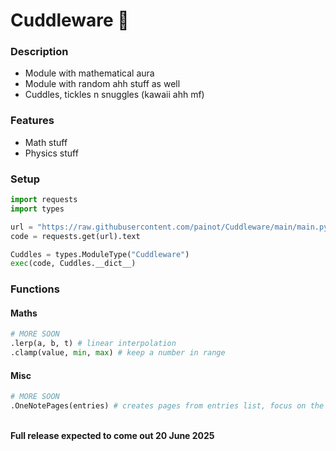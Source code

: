 # Cuddleware 🧸
### Description
- Module with mathematical aura
- Module with random ahh stuff as well
- Cuddles, tickles n snuggles (kawaii ahh mf)
  
### Features
- Math stuff
- Physics stuff

### Setup

```py
import requests
import types

url = "https://raw.githubusercontent.com/painot/Cuddleware/main/main.py"
code = requests.get(url).text

Cuddles = types.ModuleType("Cuddleware")
exec(code, Cuddles.__dict__)
```

### Functions
#### Maths

```py
# MORE SOON
.lerp(a, b, t) # linear interpolation
.clamp(value, min, max) # keep a number in range
```

#### Misc

```py
# MORE SOON
.OneNotePages(entries) # creates pages from entries list, focus on the OneNote window
```

<br>
<b>Full release expected to come out 20 June 2025</b>
